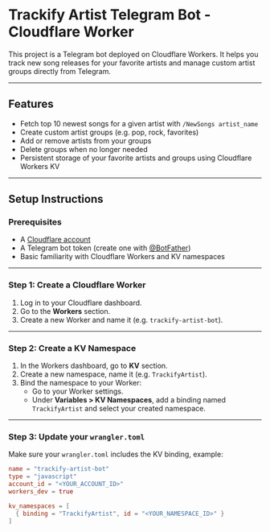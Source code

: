 # Trackify Artist Telegram Bot - Cloudflare Worker

This project is a Telegram bot deployed on Cloudflare Workers. It helps you track new song releases for your favorite artists and manage custom artist groups directly from Telegram.

---

## Features

- Fetch top 10 newest songs for a given artist with `/NewSongs artist_name`
- Create custom artist groups (e.g. pop, rock, favorites)
- Add or remove artists from your groups
- Delete groups when no longer needed
- Persistent storage of your favorite artists and groups using Cloudflare Workers KV

---

## Setup Instructions

### Prerequisites

- A [Cloudflare account](https://dash.cloudflare.com/sign-up)
- A Telegram bot token (create one with [@BotFather](https://t.me/BotFather))
- Basic familiarity with Cloudflare Workers and KV namespaces

---

### Step 1: Create a Cloudflare Worker

1. Log in to your Cloudflare dashboard.
2. Go to the **Workers** section.
3. Create a new Worker and name it (e.g. `trackify-artist-bot`).

---

### Step 2: Create a KV Namespace

1. In the Workers dashboard, go to **KV** section.
2. Create a new namespace, name it (e.g. `TrackifyArtist`).
3. Bind the namespace to your Worker:
   - Go to your Worker settings.
   - Under **Variables > KV Namespaces**, add a binding named `TrackifyArtist` and select your created namespace.

---

### Step 3: Update your `wrangler.toml`

Make sure your `wrangler.toml` includes the KV binding, example:

```toml
name = "trackify-artist-bot"
type = "javascript"
account_id = "<YOUR_ACCOUNT_ID>"
workers_dev = true

kv_namespaces = [
  { binding = "TrackifyArtist", id = "<YOUR_NAMESPACE_ID>" }
]
